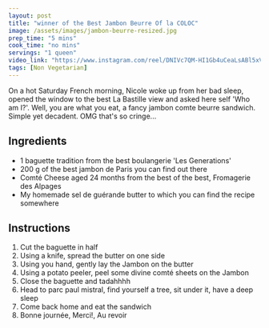 ```yaml
---
layout: post
title: "winner of the Best Jambon Beurre Of la COLOC"
image: /assets/images/jambon-beurre-resized.jpg
prep_time: "5 mins"
cook_time: "no mins"
servings: "1 queen"
video_link: "https://www.instagram.com/reel/DNIVc7QM-HI1Gb4uCeaLsABl5xVpXkGFlFnTJY0/?igsh=aGhyeGQ4bWg0dDA5 "
tags: [Non Vegetarian]
---
```


On a hot Saturday French morning, Nicole woke up from her bad sleep, opened the window to the best La Bastille view and asked here self 'Who am I?'. Well, you are what you eat, a fancy jambon comte beurre sandwich. Simple yet decadent. OMG that's so cringe...

## Ingredients

* 1 baguette tradition from the best boulangerie 'Les Generations'
* 200 g of the best jambon de Paris you can find out there
* Comté Cheese aged 24 months from the best of the best, Fromagerie des Alpages
* My homemade sel de guérande butter to which you can find the recipe somewhere


## Instructions

1. Cut the baguette in half
2. Using a knife, spread the butter on one side
3. Using you hand, gently lay the Jambon on the butter
4. Using a potato peeler, peel some divine comté sheets on the Jambon
5. Close the baguette and tadahhhh
6. Head to parc paul mistral, find yourself a tree, sit under it, have a deep sleep 
7. Come back home and eat the sandwich
8. Bonne journée, Merci!, Au revoir